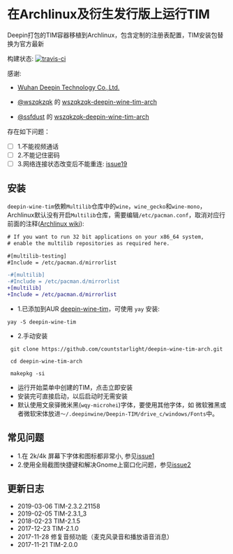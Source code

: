 # 在Archlinux及衍生发行版上运行TIM

Deepin打包的TIM容器移植到Archlinux，包含定制的注册表配置，TIM安装包替换为官方最新

构建状态: [![travis-ci](https://travis-ci.org/countstarlight/deepin-wine-tim-arch.svg?branch=master)](https://travis-ci.org/countstarlight/deepin-wine-tim-arch)

感谢:

* [Wuhan Deepin Technology Co.,Ltd.](http://www.deepin.org/)

* [@wszqkzqk](https://github.com/wszqkzqk) 的 [wszqkzqk-deepin-wine-tim-arch](https://github.com/wszqkzqk/wszqkzqk-deepin-wine-tim-arch)

* [@ssfdust](https://github.com/ssfdust) 的 [wszqkzqk-deepin-wine-tim-arch](https://github.com/ssfdust/wszqkzqk-deepin-wine-tim-arch)

存在如下问题：

- [ ] 1.不能视频通话
- [ ] 2.不能记住密码
- [ ] 3.网络连接状态改变后不能重连: [issue19](https://github.com/countstarlight/deepin-wine-tim-arch/issues/19)

## 安装

`deepin-wine-tim`依赖`Multilib`仓库中的`wine`，`wine_gecko`和`wine-mono`，Archlinux默认没有开启`Multilib`仓库，需要编辑`/etc/pacman.conf`，取消对应行前面的注释([Archlinux wiki](https://wiki.archlinux.org/index.php/Official_repositories#multilib)):

```diff
# If you want to run 32 bit applications on your x86_64 system,
# enable the multilib repositories as required here.

#[multilib-testing]
#Include = /etc/pacman.d/mirrorlist

-#[multilib]
-#Include = /etc/pacman.d/mirrorlist
+[multilib]
+Include = /etc/pacman.d/mirrorlist
```

* 1.已添加到AUR [deepin-wine-tim](https://aur.archlinux.org/packages/deepin-wine-tim/)，可使用 `yay` 安装:
```shell
yay -S deepin-wine-tim
```

* 2.手动安装

```shell
 git clone https://github.com/countstarlight/deepin-wine-tim-arch.git

 cd deepin-wine-tim-arch
  
 makepkg -si
```

* 运行开始菜单中创建的TIM，点击立即安装
* 安装完可直接启动，以后启动时无需安装
* 默认使用文泉驿微米黑(`wqy-microhei`)字体，要使用其他字体，如 微软雅黑或者微软宋体放进`～/.deepinwine/Deepin-TIM/drive_c/windows/Fonts`中。
## 常见问题
* 1.在 2k/4k 屏幕下字体和图标都非常小, 参见[issue1](https://github.com/countstarlight/deepin-wine-tim-arch/issues/1)
* 2.使用全局截图快捷键和解决Gnome上窗口化问题，参见[issue2](https://github.com/countstarlight/deepin-wine-tim-arch/issues/2)
## 更新日志

* 2019-03-06 TIM-2.3.2.21158
* 2019-02-05 TIM-2.3.1_3
* 2018-02-23 TIM-2.1.5
* 2017-12-23 TIM-2.1.0
* 2017-11-28 修复音频功能（麦克风录音和播放语音消息）
* 2017-11-21 TIM-2.0.0